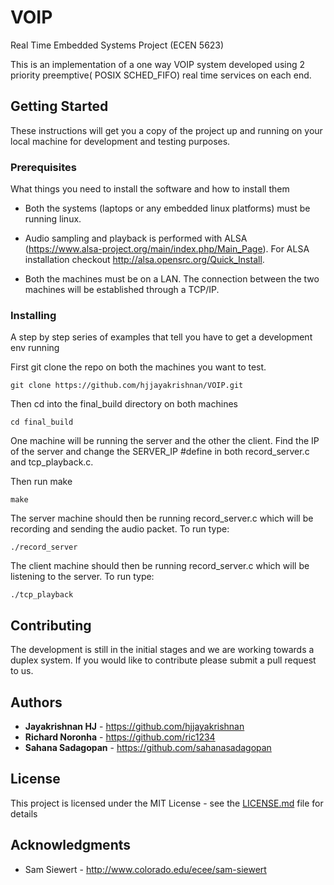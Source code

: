 # VOIP
Real Time Embedded Systems Project (ECEN 5623)

This is an implementation of a one way VOIP system developed using 2 priority preemptive( POSIX SCHED_FIFO) real time services on each end. 


## Getting Started

These instructions will get you a copy of the project up and running on your local machine for development and testing purposes. 

### Prerequisites

What things you need to install the software and how to install them

* Both the systems (laptops or any embedded linux platforms) must be running linux. 

* Audio sampling and playback is performed with ALSA (https://www.alsa-project.org/main/index.php/Main_Page). For ALSA installation checkout http://alsa.opensrc.org/Quick_Install.

* Both the machines must be on a LAN. The connection between the two machines will be established through a TCP/IP.


### Installing

A step by step series of examples that tell you have to get a development env running

First git clone the repo on both the machines you want to test.

```
git clone https://github.com/hjjayakrishnan/VOIP.git
```

Then cd into the final_build directory on both machines

```
cd final_build
```
One machine will be running the server and the other the client. Find the IP of the server and change the SERVER_IP #define in both record_server.c and tcp_playback.c.

Then run make

```
make
```
The server machine should then be running record_server.c which will be recording and sending the audio packet. To run type:

```
./record_server
```
The client machine should then be running record_server.c which will be listening to the server. To run type:

```
./tcp_playback
```


## Contributing

The development is still in the initial stages and we are working towards a duplex system. If you would like to contribute please submit a pull request to us.


## Authors

* **Jayakrishnan HJ** - https://github.com/hjjayakrishnan
* **Richard Noronha** - https://github.com/ric1234
* **Sahana Sadagopan** - https://github.com/sahanasadagopan

## License

This project is licensed under the MIT License - see the [LICENSE.md](LICENSE.md) file for details

## Acknowledgments

* Sam Siewert - http://www.colorado.edu/ecee/sam-siewert

